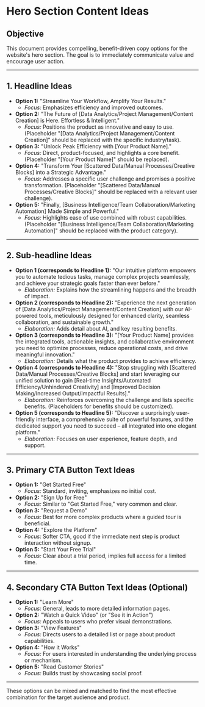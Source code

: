 # Hero Section Content Ideas

## Objective
This document provides compelling, benefit-driven copy options for the website's hero section. The goal is to immediately communicate value and encourage user action.

---

## 1. Headline Ideas

*   **Option 1:** "Streamline Your Workflow, Amplify Your Results."
    *   *Focus:* Emphasizes efficiency and improved outcomes.
*   **Option 2:** "The Future of [Data Analytics/Project Management/Content Creation] is Here. Effortless & Intelligent."
    *   *Focus:* Positions the product as innovative and easy to use. (Placeholder "[Data Analytics/Project Management/Content Creation]" should be replaced with the specific industry/task).
*   **Option 3:** "Unlock Peak Efficiency with [Your Product Name]."
    *   *Focus:* Direct, product-focused, and highlights a core benefit. (Placeholder "[Your Product Name]" should be replaced).
*   **Option 4:** "Transform Your [Scattered Data/Manual Processes/Creative Blocks] into a Strategic Advantage."
    *   *Focus:* Addresses a specific user challenge and promises a positive transformation. (Placeholder "[Scattered Data/Manual Processes/Creative Blocks]" should be replaced with a relevant user challenge).
*   **Option 5:** "Finally, [Business Intelligence/Team Collaboration/Marketing Automation] Made Simple and Powerful."
    *   *Focus:* Highlights ease of use combined with robust capabilities. (Placeholder "[Business Intelligence/Team Collaboration/Marketing Automation]" should be replaced with the product category).

---

## 2. Sub-headline Ideas

*   **Option 1 (corresponds to Headline 1):** "Our intuitive platform empowers you to automate tedious tasks, manage complex projects seamlessly, and achieve your strategic goals faster than ever before."
    *   *Elaboration:* Explains how the streamlining happens and the breadth of impact.
*   **Option 2 (corresponds to Headline 2):** "Experience the next generation of [Data Analytics/Project Management/Content Creation] with our AI-powered tools, meticulously designed for enhanced clarity, seamless collaboration, and sustainable growth."
    *   *Elaboration:* Adds detail about AI, and key resulting benefits.
*   **Option 3 (corresponds to Headline 3):** "[Your Product Name] provides the integrated tools, actionable insights, and collaborative environment you need to optimize processes, reduce operational costs, and drive meaningful innovation."
    *   *Elaboration:* Details what the product provides to achieve efficiency.
*   **Option 4 (corresponds to Headline 4):** "Stop struggling with [Scattered Data/Manual Processes/Creative Blocks] and start leveraging our unified solution to gain [Real-time Insights/Automated Efficiency/Unhindered Creativity] and [Improved Decision Making/Increased Output/Impactful Results]."
    *   *Elaboration:* Reinforces overcoming the challenge and lists specific benefits. (Placeholders for benefits should be customized).
*   **Option 5 (corresponds to Headline 5):** "Discover a surprisingly user-friendly interface, a comprehensive suite of powerful features, and the dedicated support you need to succeed – all integrated into one elegant platform."
    *   *Elaboration:* Focuses on user experience, feature depth, and support.

---

## 3. Primary CTA Button Text Ideas

*   **Option 1:** "Get Started Free"
    *   *Focus:* Standard, inviting, emphasizes no initial cost.
*   **Option 2:** "Sign Up for Free"
    *   *Focus:* Similar to "Get Started Free," very common and clear.
*   **Option 3:** "Request a Demo"
    *   *Focus:* Best for more complex products where a guided tour is beneficial.
*   **Option 4:** "Explore the Platform"
    *   *Focus:* Softer CTA, good if the immediate next step is product interaction without signup.
*   **Option 5:** "Start Your Free Trial"
    *   *Focus:* Clear about a trial period, implies full access for a limited time.

---

## 4. Secondary CTA Button Text Ideas (Optional)

*   **Option 1:** "Learn More"
    *   *Focus:* General, leads to more detailed information pages.
*   **Option 2:** "Watch a Quick Video" (or "See it in Action")
    *   *Focus:* Appeals to users who prefer visual demonstrations.
*   **Option 3:** "View Features"
    *   *Focus:* Directs users to a detailed list or page about product capabilities.
*   **Option 4:** "How it Works"
    *   *Focus:* For users interested in understanding the underlying process or mechanism.
*   **Option 5:** "Read Customer Stories"
    *   *Focus:* Builds trust by showcasing social proof.

---
These options can be mixed and matched to find the most effective combination for the target audience and product.
